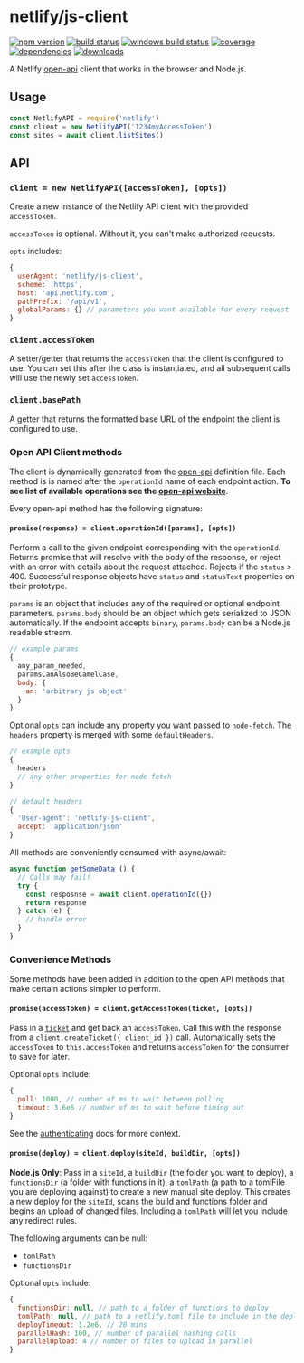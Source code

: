# netlify/js-client
[![npm version][npm-img]][npm] [![build status][travis-img]][travis] [![windows build status][av-img]][av]
[![coverage][coverage-img]][coverage] [![dependencies][david-img]][david] [![downloads][dl-img]][dl]

A Netlify [open-api](https://github.com/netlify/open-api) client that works in the browser and Node.js.

## Usage

```js
const NetlifyAPI = require('netlify')
const client = new NetlifyAPI('1234myAccessToken')
const sites = await client.listSites()
```

## API

### `client = new NetlifyAPI([accessToken], [opts])`

Create a new instance of the Netlify API client with the provided `accessToken`.

`accessToken` is optional.  Without it, you can't make authorized requests.

`opts` includes:

```js
{
  userAgent: 'netlify/js-client',
  scheme: 'https',
  host: 'api.netlify.com',
  pathPrefix: '/api/v1',
  globalParams: {} // parameters you want available for every request
}
```

### `client.accessToken`

A setter/getter that returns the `accessToken` that the client is configured to use.  You can set this after the class is instantiated, and all subsequent calls will use the newly set `accessToken`.

### `client.basePath`

A getter that returns the formatted base URL of the endpoint the client is configured to use.

### Open API Client methods

The client is dynamically generated from the [open-api](https://github.com/netlify/open-api) definition file.  Each method is is named after the `operationId` name of each endpoint action.  **To see list of available operations see the [open-api website](https://open-api.netlify.com/)**.

Every open-api method has the following signature:

#### `promise(response) = client.operationId([params], [opts])`

Perform a call to the given endpoint corresponding with the `operationId`.  Returns promise that will resolve with the body of the response, or reject with an error with details about the request attached.  Rejects if the `status` > 400.  Successful response objects have `status` and `statusText` properties on their prototype.

`params` is an object that includes any of the required or optional endpoint parameters.  `params.body` should be an object which gets serialized to JSON automatically.  If the endpoint accepts `binary`, `params.body` can be a Node.js readable stream.

```js
// example params
{
  any_param_needed,
  paramsCanAlsoBeCamelCase,
  body: {
    an: 'arbitrary js object'
  }
}
```

Optional `opts` can include any property you want passed to `node-fetch`.  The `headers` property is merged with some `defaultHeaders`.

```js
// example opts
{
  headers
  // any other properties for node-fetch
}
```

```js
// default headers
{
  'User-agent': 'netlify-js-client',
  accept: 'application/json'
}
```

All methods are conveniently consumed with async/await:

```js
async function getSomeData () {
  // Calls may fail!
  try {
    const resposnse = await client.operationId({})
    return response
  } catch (e) {
    // handle error
  }
}
```

### Convenience Methods

Some methods have been added in addition to the open API methods that make certain actions simpler to perform.

#### `promise(accessToken) = client.getAccessToken(ticket, [opts])`

Pass in a [`ticket`](open-api.netlify.com#model-ticket) and get back an `accessToken`.  Call this with the response from a `client.createTicket({ client_id })` call.  Automatically sets the `accessToken` to `this.accessToken` and returns `accessToken` for the consumer to save for later.

Optional `opts` include:

```js
{
  poll: 1000, // number of ms to wait between polling
  timeout: 3.6e6 // number of ms to wait before timing out
}
```

See the [authenticating](https://www.netlify.com/docs/api/#authenticating) docs for more context.

#### `promise(deploy) = client.deploy(siteId, buildDir, [opts])`

**Node.js Only**: Pass in a `siteId`, a `buildDir` (the folder you want to deploy), a `functionsDir` (a folder with functions in it), a `tomlPath` (a path to a tomlFile you are deploying against) to create a new manual site deploy.  This creates a new deploy for the `siteId`, scans the build and functions folder and begins an upload of changed files.  Including a `tomlPath` will let you include any redirect rules.

The following arguments can be null:

- `tomlPath`
- `functionsDir`

Optional `opts` include:

```js
{
  functionsDir: null, // path to a folder of functions to deploy
  tomlPath: null, // path to a netlify.toml file to include in the deploy (e.g. redirect support for manual deploys)
  deployTimeout: 1.2e6, // 20 mins
  parallelHash: 100, // number of parallel hashing calls
  parallelUpload: 4 // number of files to upload in parallel
}
```

[npm-img]: https://img.shields.io/npm/v/netlify.svg
[npm]: https://npmjs.org/package/netlify
[travis-img]: https://img.shields.io/travis/netlify/js-client/master.svg
[travis]: https://travis-ci.org/netlify/js-client
[av-img]: https://ci.appveyor.com/api/projects/status/6lw5yqvl4plm1utb/branch/master?svg=true
[av]: https://ci.appveyor.com/project/netlify/js-client
[dl-img]: https://img.shields.io/npm/dm/netlify.svg
[dl]: https://npmjs.org/package/netlify
[coverage-img]: https://img.shields.io/coveralls/netlify/js-client/master.svg
[coverage]: https://coveralls.io/github/netlify/js-client
[david-img]: https://david-dm.org/netlify/js-client/status.svg
[david]: https://david-dm.org/netlify/js-client
